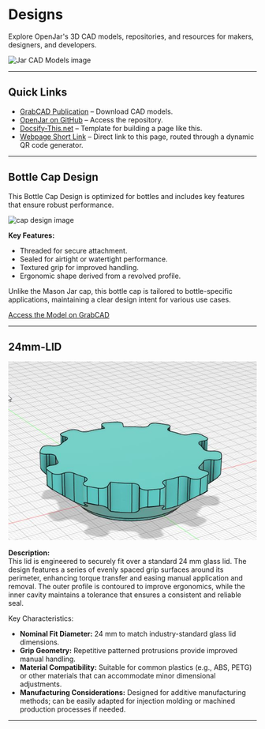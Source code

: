 # Designs

Explore OpenJar's 3D CAD models, repositories, and resources for makers, designers, and developers.

![Jar CAD Models image](https://d2t1xqejof9utc.cloudfront.net/screenshots/pics/f4bd3216fb07e0610818bb71d688dfc8/large.png "cad models image")

---

## Quick Links  
- [GrabCAD Publication](https://grabcad.com/library/openjar-1) – Download CAD models.
- [OpenJar on GitHub](https://github.com/dmalawey/OpenJar) – Access the repository.
- [Docsify-This.net](https://docsify-this.net/#/) – Template for building a page like this.
- [Webpage Short Link](https://qr.page/g/2VtU8nxHXhN) – Direct link to this page, routed through a dynamic QR code generator.

---

## Bottle Cap Design

This Bottle Cap Design is optimized for bottles and includes key features that ensure robust performance.

![cap design image](https://d2t1xqejof9utc.cloudfront.net/screenshots/pics/1148c8c902ae0bd4ff8536bd32c8df54/original.jpg)

**Key Features:**
- Threaded for secure attachment.
- Sealed for airtight or watertight performance.
- Textured grip for improved handling.
- Ergonomic shape derived from a revolved profile.

Unlike the Mason Jar cap, this bottle cap is tailored to bottle-specific applications, maintaining a clear design intent for various use cases.

[Access the Model on GrabCAD](https://grabcad.com/library/cap-43)

---

## 24mm-LID

![24mm Lid Grip](img/24mm%20Lid%20Grip.jpg "24mm Lid Grip")

**Description:**  
This lid is engineered to securely fit over a standard 24 mm glass lid. The design features a series of evenly spaced grip surfaces around its perimeter, enhancing torque transfer and easing manual application and removal. The outer profile is contoured to improve ergonomics, while the inner cavity maintains a tolerance that ensures a consistent and reliable seal.

Key Characteristics:  
- **Nominal Fit Diameter:** 24 mm to match industry-standard glass lid dimensions.  
- **Grip Geometry:** Repetitive patterned protrusions provide improved manual handling.  
- **Material Compatibility:** Suitable for common plastics (e.g., ABS, PETG) or other materials that can accommodate minor dimensional adjustments.  
- **Manufacturing Considerations:** Designed for additive manufacturing methods; can be easily adapted for injection molding or machined production processes if needed.


---
